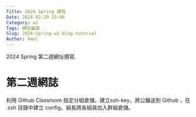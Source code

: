 ```yaml
---
Title: 2024 Spring 課程
Date: 2024-02-29 15:00
Category: w2
Tags: 網誌編寫
Slug: 2024-Spring-w2-blog-tutorial
Author: kmol
---
```


2024 Spring 第二週網址撰寫.

<!-- PELICAN_END_SUMMARY -->

# 第二週網誌
利用 Github Classroom 指定分組倉儲，建立ssh-key，將公鑰送到 Github ，在 .ssh 目錄中建立 config，組長將各組員加入群組倉儲。